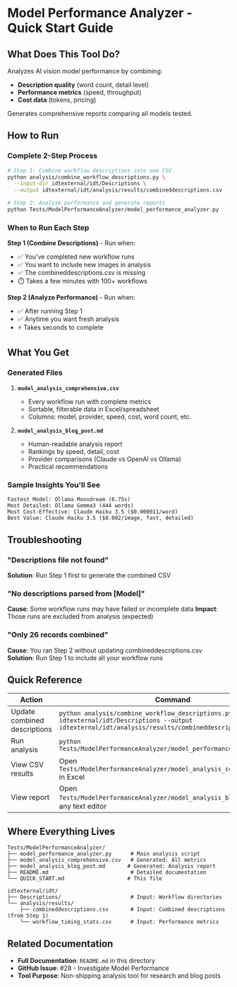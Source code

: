 # Model Performance Analyzer - Quick Start Guide

## What Does This Tool Do?

Analyzes AI vision model performance by combining:
- **Description quality** (word count, detail level)
- **Performance metrics** (speed, throughput)
- **Cost data** (tokens, pricing)

Generates comprehensive reports comparing all models tested.

## How to Run

### Complete 2-Step Process

```bash
# Step 1: Combine workflow descriptions into one CSV
python analysis/combine_workflow_descriptions.py \
  --input-dir idtexternal/idt/Descriptions \
  --output idtexternal/idt/analysis/results/combineddescriptions.csv

# Step 2: Analyze performance and generate reports
python Tests/ModelPerformanceAnalyzer/model_performance_analyzer.py
```

### When to Run Each Step

**Step 1 (Combine Descriptions)** - Run when:
- ✅ You've completed new workflow runs
- ✅ You want to include new images in analysis
- ✅ The combineddescriptions.csv is missing
- ⏱️ Takes a few minutes with 100+ workflows

**Step 2 (Analyze Performance)** - Run when:
- ✅ After running Step 1
- ✅ Anytime you want fresh analysis
- ⚡ Takes seconds to complete

## What You Get

### Generated Files

1. **`model_analysis_comprehensive.csv`**
   - Every workflow run with complete metrics
   - Sortable, filterable data in Excel/spreadsheet
   - Columns: model, provider, speed, cost, word count, etc.

2. **`model_analysis_blog_post.md`**
   - Human-readable analysis report
   - Rankings by speed, detail, cost
   - Provider comparisons (Claude vs OpenAI vs Ollama)
   - Practical recommendations

### Sample Insights You'll See

```
Fastest Model: Ollama Moondream (6.75s)
Most Detailed: Ollama Gemma3 (444 words)
Most Cost-Effective: Claude Haiku 3.5 ($0.000011/word)
Best Value: Claude Haiku 3.5 ($0.002/image, fast, detailed)
```

## Troubleshooting

### "Descriptions file not found"
**Solution**: Run Step 1 first to generate the combined CSV

### "No descriptions parsed from [Model]"
**Cause**: Some workflow runs may have failed or incomplete data
**Impact**: Those runs are excluded from analysis (expected)

### "Only 26 records combined"
**Cause**: You ran Step 2 without updating combineddescriptions.csv
**Solution**: Run Step 1 to include all your workflow runs

## Quick Reference

| Action | Command |
|--------|---------|
| Update combined descriptions | `python analysis/combine_workflow_descriptions.py --input-dir idtexternal/idt/Descriptions --output idtexternal/idt/analysis/results/combineddescriptions.csv` |
| Run analysis | `python Tests/ModelPerformanceAnalyzer/model_performance_analyzer.py` |
| View CSV results | Open `Tests/ModelPerformanceAnalyzer/model_analysis_comprehensive.csv` in Excel |
| View report | Open `Tests/ModelPerformanceAnalyzer/model_analysis_blog_post.md` in any text editor |

## Where Everything Lives

```
Tests/ModelPerformanceAnalyzer/
├── model_performance_analyzer.py      # Main analysis script
├── model_analysis_comprehensive.csv   # Generated: All metrics
├── model_analysis_blog_post.md       # Generated: Analysis report
├── README.md                          # Detailed documentation
└── QUICK_START.md                    # This file

idtexternal/idt/
├── Descriptions/                      # Input: Workflow directories
└── analysis/results/
    ├── combineddescriptions.csv       # Input: Combined descriptions (from Step 1)
    └── workflow_timing_stats.csv      # Input: Performance metrics
```

## Related Documentation

- **Full Documentation**: `README.md` in this directory
- **GitHub Issue**: #28 - Investigate Model Performance
- **Tool Purpose**: Non-shipping analysis tool for research and blog posts
